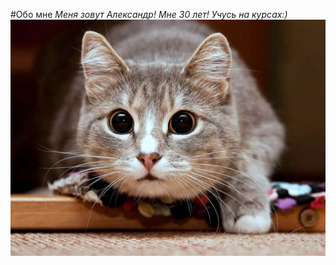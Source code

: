 #Обо мне
*Меня зовут Александр! Мне 30 лет! Учусь на курсах:)*
![avatar](Photo\17478da42271207e1d86.jpg)